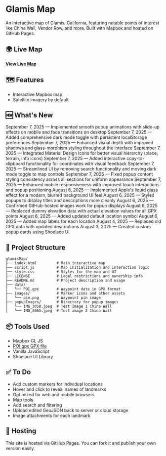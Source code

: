 # Glamis Map

An interactive map of Glamis, California, featuring notable points of interest like China Wall, Vendor Row, and more. Built with Mapbox and hosted on GitHub Pages.

## 🌍 Live Map
**[View Live Map](https://aeveland.github.io/glamisMap/)**

## 🗺️ Features
- Interactive Mapbox map
- Satellite imagery by default

## 🆕 What's New
September 7, 2025 — Implemented smooth popup animations with slide-up effects on mobile and fade transitions on desktop
September 7, 2025 — Added comprehensive dark mode toggle with persistent localStorage preferences
September 7, 2025 — Enhanced visual depth with improved shadows and glass-morphism styling throughout the interface
September 7, 2025 — Integrated Material Design Icons for better visual hierarchy (place, terrain, info icons)
September 7, 2025 — Added interactive copy-to-clipboard functionality for coordinates with visual feedback
September 7, 2025 — Streamlined UI by removing search functionality and moving dark mode toggle to map controls
September 7, 2025 — Fixed popup content styling consistency across all sections for uniform appearance
September 7, 2025 — Enhanced mobile responsiveness with improved touch interactions and popup positioning
August 6, 2025 — Implemented Apple's liquid glass effect for a modern, blurred background UI feel
August 6, 2025 — Styled popups to display titles and descriptions more cleanly
August 6, 2025 — Confirmed GitHub-hosted images work for popup displays
August 6, 2025 — Replaced dummy elevation data with actual elevation values for all GPX points
August 6, 2025 — Added updated default location symbol
August 6, 2025 — Added map labels for each location
August 4, 2025 — Replaced old GPX data with updated descriptions
August 3, 2025 — Created custom popup cards using Shoelace UI


## 📁 Project Structure
```
glamisMap/
├── index.html         # Main interactive map
├── script.js          # Map initialization and interaction logic
├── style.css          # Styles for the map and UI
├── LICENSE            # Legal restrictions and ownership info
├── README.md          # Project description and usage
├── data/
│   └── POI.gpx        # Waypoint data in GPX format
├── images/            # Marker icons and other assets
│   └── pin.png        # Waypoint pin image
├── popupImages/       # Directory for popup images
│   └── IMG_3058.jpeg  # Test image 1 China Wall
│   └── IMG_3065.jpeg  # Test image 2 China Wall
```

## 📦 Tools Used
- Mapbox GL JS
- [POI.gpx GPX file](data/POI.gpx)
- Vanilla JavaScript
- Shoelace UI Library

## ✅ To Do
- Add custom markers for individual locations
- Hover and click to reveal names of landmarks
- Optimized for web and mobile browsers
- Map tools
- Add search and filtering
- Upload edited GeoJSON back to server or cloud storage
- Image attachments for each landmark

## 🚀 Hosting
This site is hosted via GitHub Pages. You can fork it and publish your own version easily.
